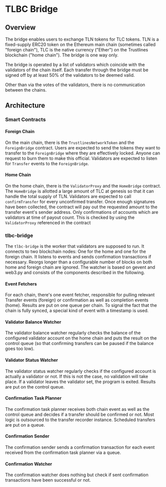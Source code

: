 # TLBC Bridge

## Overview

The bridge enables users to exchange TLN tokens for TLC tokens. TLN is a fixed-supply ERC20 token on the Ethereum main chain (sometimes called "foreign chain"), TLC is the native currency ("Ether") on the Trustlines blockchain ("home chain"). The bridge is one way only.

The bridge is operated by a list of validators which coincide with the validators of the chain itself. Each transfer through the bridge must be signed off by at least 50% of the validators to be deemed valid.

Other than via the votes of the validators, there is no communication between the chains.

## Architecture

### Smart Contracts

#### Foreign Chain

On the main chain, there is the `TrustlinesNetworkToken` and the `ForeignBridge` contract. Users are expected to send the tokens they want to transfer to the `ForeignBridge` where they are effectively locked. Anyone can request to burn them to make this official. Validators are expected to listen for `Transfer` events to the `ForeignBridge`.

#### Home Chain

On the home chain, there is the `ValidatorProxy` and the `HomeBridge` contract. The `HomeBridge` is allotted a large amount of TLC at genesis so that it can handle the total supply of TLN. Validators are expected to call `confirmTransfer` for every unconfirmed transfer. Once enough signatures have been collected, the contract will pay out the requested amount to the transfer event's sender address. Only confirmations of accounts which are validators at time of payout count. This is checked by using the `ValidatorProxy` referenced in the contract

### tlbc-bridge

The `tlbc-bridge` is the worker that validators are supposed to run. It connects to two blockchain nodes: One for the home and one for the foreign chain. It listens to events and sends confirmation transactions if necessary. Reorgs longer than a configurable number of blocks on both home and foreign chain are ignored. The watcher is based on gevent and web3.py and consists of the components described in the following.

#### Event Fetchers

For each chain, there's one event fetcher, responsible for pulling relevant Transfer events (foreign) or confirmation as well as completion events (home). Results are put on one queue per chain. To signal the fact that the chain is fully synced, a special kind of event with a timestamp is used.

#### Validator Balance Watcher

The validator balance watcher regularly checks the balance of the configured validator account on the home chain and puts the result on the control queue (so that confirming transfers can be paused if the balance goes too low).

#### Validator Status Watcher

The validator status watcher regularly checks if the configured account is actually a validator or not. If this is not the case, no validation will take place. If a validator leaves the validator set, the program is exited. Results are put on the control queue.

#### Confirmation Task Planner

The confirmation task planner receives both chain event as well as the control queue and decides if a transfer should be confirmed or not. Most logic is outsourced to the transfer recorder instance. Scheduled transfers are put on a queue.

#### Confirmation Sender

The confirmation sender sends a confirmation transaction for each event received from the confirmation task planner via a queue.

#### Confirmation Watcher

The confirmation watcher does nothing but check if sent confirmation transactions have been successful or not.
